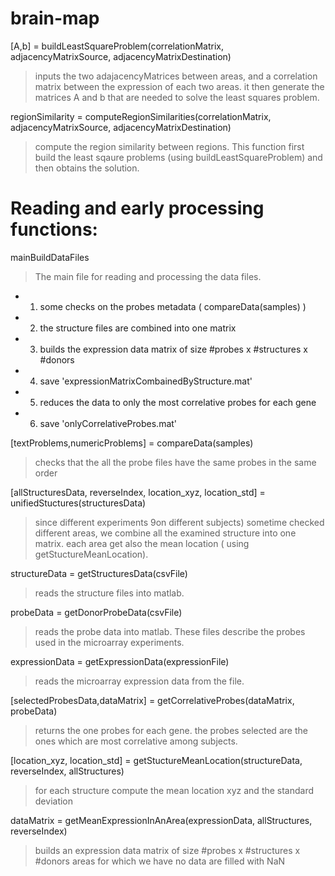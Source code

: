 brain-map
=========

[A,b] = buildLeastSquareProblem(correlationMatrix, adjacencyMatrixSource, adjacencyMatrixDestination)
> inputs the two adajacencyMatrices between areas, and a correlation matrix between the expression of each two areas.
> it then generate the matrices A and b that are needed to solve the least squares problem.

regionSimilarity = computeRegionSimilarities(correlationMatrix, adjacencyMatrixSource, adjacencyMatrixDestination)
> compute the region similarity between regions. This function first build the least sqaure problems (using buildLeastSquareProblem) and then obtains the solution.




Reading and early processing functions:
================
mainBuildDataFiles
> The main file for reading and processing the data files.
* 1. some checks on the probes metadata ( compareData(samples) )
* 2. the structure files are combined into one matrix
* 3. builds the expression data matrix of size #probes x #structures x #donors
* 4. save 'expressionMatrixCombainedByStructure.mat'
* 5. reduces the data to only the most correlative probes for each gene
* 6. save 'onlyCorrelativeProbes.mat'


[textProblems,numericProblems] = compareData(samples)
> checks that the all the probe files have the same probes in the same order

[allStructuresData, reverseIndex, location_xyz, location_std] = unifiedStuctures(structuresData)
> since different experiments 9on different subjects) sometime checked different areas, we combine all the examined structure into one matrix.
> each area get also the mean location ( using getStuctureMeanLocation).

structureData = getStructuresData(csvFile)
> reads the structure files into matlab.

probeData = getDonorProbeData(csvFile)
> reads the probe data into matlab. These files describe the probes used in the microarray experiments.

expressionData = getExpressionData(expressionFile)
> reads the microarray expression data from the file.

[selectedProbesData,dataMatrix] = getCorrelativeProbes(dataMatrix, probeData)
> returns the one probes for each gene. the probes selected are the ones which are most correlative among subjects.

[location_xyz, location_std] = getStuctureMeanLocation(structureData, reverseIndex, allStructures)
> for each structure compute the mean location xyz and the standard deviation

dataMatrix = getMeanExpressionInAnArea(expressionData, allStructures, reverseIndex)
>  builds an expression data matrix of size #probes x #structures x #donors
> areas for which we have no data are filled with NaN

